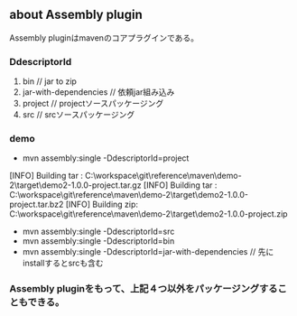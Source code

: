 ## about Assembly plugin

Assembly pluginはmavenのコアプラグインである。

### DdescriptorId
1. bin                     // jar to zip
2. jar-with-dependencies   // 依頼jar組み込み
3. project                 // projectソースパッケージング
4. src                     // srcソースパッケージング


### demo

- mvn assembly:single -DdescriptorId=project

[INFO] Building tar : C:\workspace\git\reference\maven\demo-2\target\demo2-1.0.0-project.tar.gz
[INFO] Building tar : C:\workspace\git\reference\maven\demo-2\target\demo2-1.0.0-project.tar.bz2
[INFO] Building zip: C:\workspace\git\reference\maven\demo-2\target\demo2-1.0.0-project.zip

- mvn assembly:single -DdescriptorId=src
- mvn assembly:single -DdescriptorId=bin
- mvn assembly:single -DdescriptorId=jar-with-dependencies // 先にinstallするとsrcも含む

### Assembly pluginをもって、上記４つ以外をパッケージングすることもできる。
